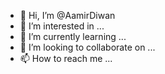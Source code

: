 - 👋 Hi, I’m @AamirDiwan
- 👀 I’m interested in ...
- 🌱 I’m currently learning ...
- 💞️ I’m looking to collaborate on ...
- 📫 How to reach me ...

<!---
AamirDiwan/AamirDiwan is a ✨ special ✨ repository because its `README.md` (this file) appears on your GitHub profile.
You can click the Preview link to take a look at your changes.
--->
